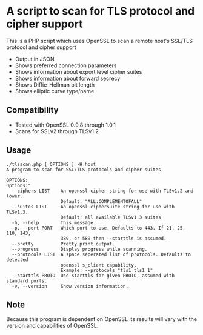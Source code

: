 # A script to scan for TLS protocol and cipher support

This is a PHP script which uses OpenSSL to scan a remote host's SSL/TLS protocol and cipher support

* Output in JSON
* Shows preferred connection parameters
* Shows information about export level cipher suites
* Shows information about forward secrecy
* Shows Diffie-Hellman bit length 
* Shows elliptic curve type/name

## Compatibility
* Tested with OpenSSL 0.9.8 through 1.0.1
* Scans for SSLv2 through TLSv1.2

## Usage
    ./tlsscan.php [ OPTIONS ] -H host
    A program to scan for SSL/TLS protocols and cipher suites

    OPTIONS:
    Options:"
      --ciphers LIST    An openssl cipher string for use with TLSv1.2 and lower.
                        Default: "ALL:COMPLEMENTOFALL"
      --suites LIST     An openssl ciphersuite string for use with TLSv1.3.
                        Default: all available TLSv1.3 suites
      -h, --help        This message.
      -p, --port PORT   Which port to use. Defaults to 443. If 21, 25, 110, 143,
                        389, or 589 then --starttls is assumed.
      --pretty          Pretty print output.
      --progress        Display progress while scanning.
      --protocols LIST  A space seperated list of protocols. Defaults to detected
                        openssl s_client capability.
                        Example: --protocols "tls1 tls1_1"
      --starttls PROTO  Use starttls for given PROTO, assumed with standard ports.
      -v, --version     Show version information.

## Note
Because this program is dependent on OpenSSL its results will vary with the version and capabilities of OpenSSL.
